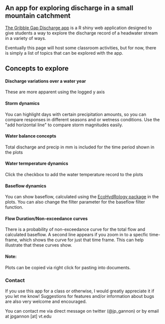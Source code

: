 ## An app for exploring discharge in a small mountain catchment
[The Gribble Gap Discharge app](http://198.82.212.36/GribbleGap_Discharge/) is a R shiny web application designed to give students a way to explore the discharge record of a headwater stream in a variety of ways. 

Eventually this page will host some classroom activities, but for now, there is simply a list of topics that can be explored with the app.

## Concepts to explore
#### Discharge variations over a water year 
These are more apparent using the logged y axis

#### Storm dynamics
You can highlight days with certain precipitation amounts, so you can compare responses in different seasons and or wetness conditions. Use the "add horizontal line" to compare storm magnitudes easily.

#### Water balance concepts 
Total discharge and precip in mm is included for the time period shown in the plots

#### Water termperature dynamics 
Click the checkbox to add the water temperature record to the plots

#### Baseflow dynamics
You can show baseflow, calculated using the [EcoHydRology package](https://cran.r-project.org/web/packages/EcoHydRology/index.html) in the plots. You can also change the filter parameter for the baseflow filter function.

#### Flow Duration/Non-exceedance curves 
There is a probability of non-exceedance curve for the total flow and calculated baseflow. A second line appears if you zoom in to a specfic time-frame, which shows the curve for just that time frame. This can help illustrate that these curves show.

#### Note: 
Plots can be copied via right click for pasting into documents.


### Contact
If you use this app for a class or otherwise, I would greatly appreciate it if you let me know! Suggestions for features and/or information about bugs are also very welcome and encouraged.

You can contact me via direct message on twitter (@jp_gannon) or by email at jpgannon [at] vt.edu

